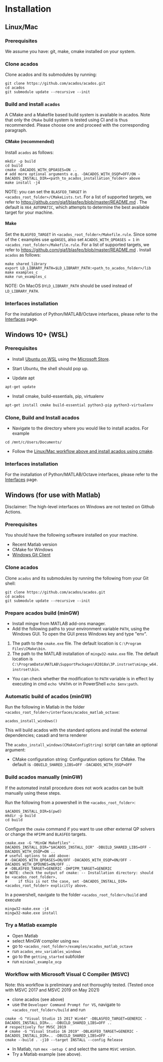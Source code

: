 # Installation

## Linux/Mac

### Prerequisites
We assume you have: git, make, cmake installed on your system.

### Clone acados
Clone acados and its submodules by running:
```
git clone https://github.com/acados/acados.git
cd acados
git submodule update --recursive --init
```

### Build and install `acados`
A CMake and a Makefile based build system is available in acados.
Note that only the `CMake` build system is tested using CI and is thus recommended.
Please choose one and proceed with the corresponding paragraph.

#### **CMake** (recommended)
Install `acados` as follows:
```
mkdir -p build
cd build
cmake -DACADOS_WITH_QPOASES=ON ..
# add more optional arguments e.g. -DACADOS_WITH_OSQP=OFF/ON -DACADOS_INSTALL_DIR=<path_to_acados_installation_folder> above
make install -j4
```
NOTE: you can set the `BLASFEO_TARGET` in `<acados_root_folder>/CMakeLists.txt`.
For a list of supported targets, we refer to https://github.com/giaf/blasfeo/blob/master/README.md .
The default is `X64_AUTOMATIC`, which attempts to determine the best available target for your machine.

#### **Make**
Set the `BLASFEO_TARGET` in `<acados_root_folder>/Makefile.rule`.
Since some of the `C` examples use `qpOASES`, also set `ACADOS_WITH_QPOASES = 1` in  `<acados_root_folder>/Makefile.rule`.
For a list of supported targets, we refer to https://github.com/giaf/blasfeo/blob/master/README.md .
Install `acados` as follows:
```
make shared_library
export LD_LIBRARY_PATH=$LD_LIBRARY_PATH:<path_to_acados_folder>/lib
make examples_c
make run_examples_c
```
NOTE: On MacOS `DYLD_LIBRARY_PATH` should be used instead of `LD_LIBRARY_PATH`.

### Interfaces installation
For the installation of Python/MATLAB/Octave interfaces, please refer to the [Interfaces](../interfaces/index.md) page.

## Windows 10+ (WSL)

### Prerequisites

- Install [Ubuntu on WSL](https://ubuntu.com/wsl) using the [Microsoft Store](https://apps.microsoft.com/store/detail/ubuntu/9PDXGNCFSCZV).

- Start Ubuntu, the shell should pop up.

- Update apt

```bash
apt-get update
```

- Install cmake, build-essentials, pip, virtualenv

```bash
apt-get install cmake build-essential python3-pip python3-virtualenv
```

### Clone, Build and Install acados

- Navigate to the directory where you would like to install acados. For example

```
cd /mnt/c/Users/Documents/
```

- Follow the [Linux/Mac workflow above and install acados using cmake](#linux-mac).

### Interfaces installation

For the installation of Python/MATLAB/Octave interfaces, please refer to the [Interfaces](../interfaces/index.md) page.

## Windows (for use with Matlab)

Disclaimer: The high-level interfaces on Windows are not tested on Github Actions.

### Prerequisites
You should have the following software installed on your machine.
- Recent Matlab version
- CMake for Windows
- [Windows Git Client](https://git-scm.com/download/win)

### Clone acados
Clone `acados` and its submodules by running the following from your Git shell:
```
git clone https://github.com/acados/acados.git
cd acados
git submodule update --recursive --init
```

### Prepare acados build (minGW)
- Install mingw from MATLAB add-ons manager.
- Add the following paths to your environment variable `PATH`, using the Windows GUI. To open the GUI press Windows key and type "env".
1. The path to the `cmake.exe` file. The default location is `C:\Program Files\CMake\bin`.
2. The path to the MATLAB installation of `mingw32-make.exe` file. The default location is `C:\ProgramData\MATLAB\SupportPackages\R2018a\3P.instrset\mingw_w64.instrset\bin`.
- You can check whether the modification to `PATH` variable is in effect by executing in cmd `echo %PATH%` or in PowerShell `echo $env:path`.

### Automatic build of acados (minGW)
Run the following in Matlab in the folder `<acados_root_folder>/interfaces/acados_matlab_octave`:
```
acados_install_windows()
```

This will build acados with the standard options and install the external dependencies; casadi and terra renderer

The `acados_install_windows(CMakeConfigString)` script can take an optional argument:
- CMake configuration string: Configuration options for CMake. The default is `-DBUILD_SHARED_LIBS=OFF -DACADOS_WITH_OSQP=OFF`

### Build acados manually (minGW)
If the automated install procedure does not work acados can be built manually using these steps.

Run the following from a powershell in the `<acados_root_folder>`:
```
$ACADOS_INSTALL_DIR=$(pwd)
mkdir -p build
cd build
```

Configure the `cmake` command if you want to use other external QP solvers or change the `HPIPM` and `BLASFEO` targets.
```
cmake.exe -G "MinGW Makefiles" -DACADOS_INSTALL_DIR="$ACADOS_INSTALL_DIR" -DBUILD_SHARED_LIBS=OFF -DACADOS_WITH_OSQP=ON ..
# useful options to add above:
# -DACADOS_WITH_QPOASES=ON/OFF -DACADOS_WITH_OSQP=ON/OFF -DACADOS_WITH_QPDUNES=ON/OFF ..
# -DBLASFEO_TARGET=GENERIC -DHPIPM_TARGET=GENERIC
# NOTE: check the output of cmake: -- Installation directory: should be <acados_root_folder>,
#     if this is not the case, set -DACADOS_INSTALL_DIR=<acados_root_folder> explicitly above.
```

In a powershell, navigate to the folder `<acados_root_folder>/build` and execute
```
mingw32-make.exe -j4
mingw32-make.exe install
```

### Try a Matlab example
- Open Matlab
- select MinGW compiler using `mex`
- go to `<acados_root_folder>/examples/acados_matlab_octave`
- run `acados_env_variables_windows`
- go to the `getting_started` subfolder
- run `minimal_example_ocp`

### Workflow with Microsoft Visual C Compiler (MSVC)
Note: this workflow is preliminary and not thoroughly tested.
(Tested once with MSVC 2017 and MSVC 2019 on May 2021)

- clone acados (see above)
- use the `Developer Command Prompt for VS`, navigate to `<acados_root_folder>/build` and run
```
cmake -G "Visual Studio 15 2017 Win64" -DBLASFEO_TARGET=GENERIC -DACADOS_INSTALL_DIR=.. -DBUILD_SHARED_LIBS=OFF ..
# respectively for MVSC 2019
# cmake -G "Visual Studio 16 2019" -DBLASFEO_TARGET=GENERIC -DACADOS_INSTALL_DIR=.. -DBUILD_SHARED_LIBS=OFF ..
cmake --build . -j10 --target INSTALL --config Release
```
- In Matlab, run `mex -setup C` and select the same `MSVC` version.
- Try a Matlab example (see above).
